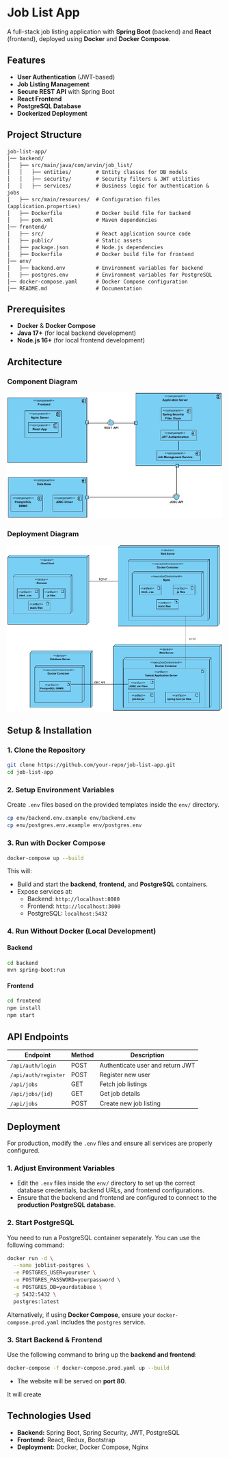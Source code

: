 # Job List App

A full-stack job listing application with **Spring Boot** (backend) and **React** (frontend), deployed using **Docker** and **Docker Compose**.

## Features

- **User Authentication** (JWT-based)
- **Job Listing Management**
- **Secure REST API** with Spring Boot
- **React Frontend**
- **PostgreSQL Database**
- **Dockerized Deployment**

## Project Structure

```
job-list-app/
│── backend/
│   ├── src/main/java/com/arvin/job_list/
│   │   ├── entities/        # Entity classes for DB models
│   │   ├── security/        # Security filters & JWT utilities
│   │   ├── services/        # Business logic for authentication & jobs
│   ├── src/main/resources/  # Configuration files (application.properties)
│   ├── Dockerfile           # Docker build file for backend
│   ├── pom.xml              # Maven dependencies
│── frontend/
│   ├── src/                 # React application source code
│   ├── public/              # Static assets
│   ├── package.json         # Node.js dependencies
│   ├── Dockerfile           # Docker build file for frontend
│── env/
│   ├── backend.env          # Environment variables for backend
│   ├── postgres.env         # Environment variables for PostgreSQL
│── docker-compose.yaml      # Docker Compose configuration
│── README.md                # Documentation
```

## Prerequisites

- **Docker** & **Docker Compose**
- **Java 17+** (for local backend development)
- **Node.js 16+** (for local frontend development)


## Architecture

### Component Diagram
![Component Diagram](./docs/component-diagram.jpg)

### Deployment Diagram
![Deployment Diagram](./docs/deployment-diagram.jpg)


## Setup & Installation

### 1. Clone the Repository

```sh
git clone https://github.com/your-repo/job-list-app.git
cd job-list-app
```

### 2. Setup Environment Variables

Create `.env` files based on the provided templates inside the `env/` directory.

```sh
cp env/backend.env.example env/backend.env
cp env/postgres.env.example env/postgres.env
```

### 3. Run with Docker Compose

```sh
docker-compose up --build
```

This will:
- Build and start the **backend**, **frontend**, and **PostgreSQL** containers.
- Expose services at:
  - Backend: `http://localhost:8080`
  - Frontend: `http://localhost:3000`
  - PostgreSQL: `localhost:5432`

### 4. Run Without Docker (Local Development)

#### Backend

```sh
cd backend
mvn spring-boot:run
```

#### Frontend

```sh
cd frontend
npm install
npm start
```

## API Endpoints

| Endpoint               | Method | Description                      |
|------------------------|--------|----------------------------------|
| `/api/auth/login`      | POST   | Authenticate user and return JWT |
| `/api/auth/register`   | POST   | Register new user               |
| `/api/jobs`           | GET    | Fetch job listings              |
| `/api/jobs/{id}`      | GET    | Get job details                 |
| `/api/jobs`           | POST   | Create new job listing          |

## Deployment

For production, modify the `.env` files and ensure all services are properly configured.

### 1. Adjust Environment Variables

- Edit the `.env` files inside the `env/` directory to set up the correct database credentials, backend URLs, and frontend configurations.
- Ensure that the backend and frontend are configured to connect to the **production PostgreSQL database**.

### 2. Start PostgreSQL

You need to run a PostgreSQL container separately. You can use the following command:

```sh
docker run -d \
  --name joblist-postgres \
  -e POSTGRES_USER=youruser \
  -e POSTGRES_PASSWORD=yourpassword \
  -e POSTGRES_DB=yourdatabase \
  -p 5432:5432 \
  postgres:latest
```

Alternatively, if using **Docker Compose**, ensure your `docker-compose.prod.yaml` includes the `postgres` service.

### 3. Start Backend & Frontend

Use the following command to bring up the **backend and frontend**:

```sh
docker-compose -f docker-compose.prod.yaml up --build
```
- The website will be served on **port 80**.

It will create

## Technologies Used

- **Backend:** Spring Boot, Spring Security, JWT, PostgreSQL
- **Frontend:** React, Redux, Bootstrap
- **Deployment:** Docker, Docker Compose, Nginx

